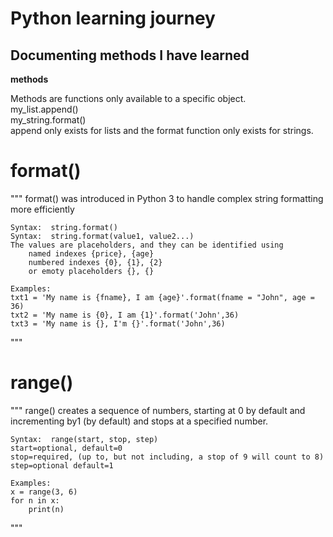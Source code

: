 # Python learning journey


## Documenting methods I have learned

**methods**

Methods are functions only available to a specific object.  
my_list.append()  
my_string.format()  
append only exists for lists and the format function only exists for strings.  



# format()
"""
	format() was introduced in Python 3 to handle complex string formatting more efficiently
	
	Syntax:  string.format() 
	Syntax:  string.format(value1, value2...)
	The values are placeholders, and they can be identified using 
		named indexes {price}, {age}
		numbered indexes {0}, {1}, {2}
		or emoty placeholders {}, {}

	Examples:
	txt1 = 'My name is {fname}, I am {age}'.format(fname = "John", age = 36)
	txt2 = 'My name is {0}, I am {1}'.format('John',36)
	txt3 = 'My name is {}, I'm {}'.format('John',36)
"""

# range()
"""
	range() creates a sequence of numbers, starting at 0 by default and incrementing by1 (by default) and stops at a specified number.

	Syntax:  range(start, stop, step)
	start=optional, default=0
	stop=required, (up to, but not including, a stop of 9 will count to 8) 
	step=optional default=1

	Examples:
	x = range(3, 6)
	for n in x:
		print(n)
"""


